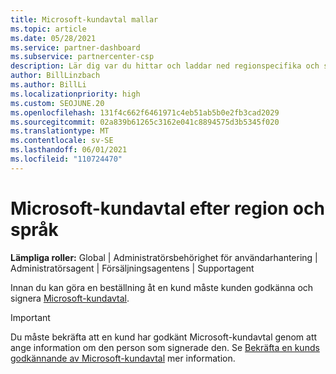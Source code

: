 ```yaml
---
title: Microsoft-kundavtal mallar
ms.topic: article
ms.date: 05/28/2021
ms.service: partner-dashboard
ms.subservice: partnercenter-csp
description: Lär dig var du hittar och laddar ned regionspecifika och språkspecifika versioner av Microsoft-kundavtal att granska med dina kunder.
author: BillLinzbach
ms.author: BillLi
ms.localizationpriority: high
ms.custom: SEOJUNE.20
ms.openlocfilehash: 131f4c662f6461971c4eb51ab5b0e2fb3cad2029
ms.sourcegitcommit: 02a839b61265c3162e041c8894575d3b5345f020
ms.translationtype: MT
ms.contentlocale: sv-SE
ms.lasthandoff: 06/01/2021
ms.locfileid: "110724470"
---
```

# <a name="microsoft-customer-agreements-by-region-and-language"></a>Microsoft-kundavtal efter region och språk

**Lämpliga roller:** Global | Administratörsbehörighet för användarhantering | Administratörsagent | Försäljningsagentens | Supportagent

Innan du kan göra en beställning åt en kund måste kunden godkänna och signera [Microsoft-kundavtal](https://www.microsoft.com/licensing/docs/customeragreement).

>[!IMPORTANT]
> Du måste bekräfta att en kund har godkänt Microsoft-kundavtal genom att ange information om den person som signerade den. Se [Bekräfta en kunds godkännande av Microsoft-kundavtal](./confirm-customer-agreement.md) mer information.

